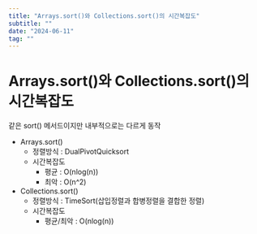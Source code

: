 ```yaml
---
title: "Arrays.sort()와 Collections.sort()의 시간복잡도"
subtitle: ""
date: "2024-06-11"
tag: ""
---
```


# Arrays.sort()와 Collections.sort()의 시간복잡도

같은 sort() 메서드이지만 내부적으로는 다르게 동작

-   Arrays.sort()
    -   정렬방식 : DualPivotQuicksort
    -   시간복잡도
        -   평균 : O(nlog(n))
        -   최악 : O(n^2)
-   Collections.sort()
    -   정렬방식 : TimeSort(삽입정렬과 합병정렬을 결합한 정렬)
    -   시간복잡도
        -   평균/최악 : O(nlog(n))
